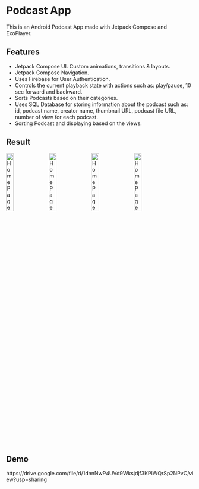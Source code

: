<h1>Podcast App</h1>

<p>This is an Android Podcast App made with Jetpack Compose and ExoPlayer.</p>

<h2>Features</h2>
<ul>
    <li>Jetpack Compose UI. Custom animations, transitions & layouts.</li>
    <li>Jetpack Compose Navigation.</li>
    <li>Uses Firebase for User Authentication.</li>
    <li>Controls the current playback state with actions such as: play/pause, 10 sec forward and backward.</li>
    <li>Sorts Podcasts based on their categories.</li>
    <li>Uses SQL Database for storing information about the podcast such as: id, podcast name, creator name, thumbnail URL, podcast file URL, number of view for each podcast.</li>
    <li>Sorting Podcast and displaying based on the views.</li>
</ul>
<h2>Result</h2>
<img src="https://github.com/nishant0207/PodKast/assets/87112884/e5098fc0-d88b-41e9-8a2c-05f88da51e29" alt="Home Page (1)" width="20%" style="margin-right:10px;">
<img src="https://github.com/nishant0207/PodKast/assets/87112884/b591c3f0-2273-4be8-9f68-8c57e82b1518" alt="Home Page (1)" width="20%" style="margin-right:10px;">
<img src="https://github.com/nishant0207/PodKast/assets/87112884/31f0dbbd-78a1-427b-967b-b52841b959fa" alt="Home Page (1)" width="20%" style="margin-right:10px;">
<img src="https://github.com/nishant0207/PodKast/assets/87112884/c5f27ecf-d14a-4b2e-9c66-4647a8fad165" alt="Home Page (1)" width="20%" style="margin-right:10px;">

<h2>Demo</h2>
<a>https://drive.google.com/file/d/1dnnNwP4UVd9Wksjdjf3KPlWQrSp2NPvC/view?usp=sharing</a>


